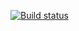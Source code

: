 [![Build status](https://ci.appveyor.com/api/projects/status/eoam8m75j5ckbilk?svg=true)](https://ci.appveyor.com/project/fdooche/ci-template)
